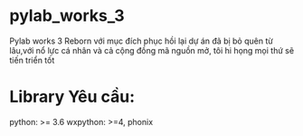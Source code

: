 # pylab_works_3
  Pylab works 3 Reborn với mục đích phục hồi lại dự án đã bị bỏ quên từ lâu,với nổ lực cá nhân và cả cộng đồng mã nguồn mở, tôi hi họng mọi thứ sẽ tiến triển tốt
  
# Library Yêu cầu:
 python: >= 3.6
 wxpython: >=4, phonix
